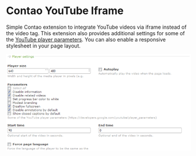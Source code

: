 Contao YouTube Iframe
=====================

Simple Contao extension to integrate YouTube videos via iframe instead of the video tag. This extension also provides additional settings for some of the [YouTube player parameters](https://developers.google.com/youtube/player_parameters). You can also enable a responsive stylesheet in your page layout.

![YouTube settings](https://raw.githubusercontent.com/fritzmg/contao-youtube-iframe/master/screenshot.png)
